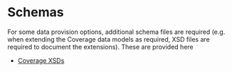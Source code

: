 # Schemas
For some data provision options, additional schema files are required (e.g. when extending the Coverage data models as required, XSD files are required to document the extensions). These are provided here

- [Coverage XSDs](CoverageXSDs)
